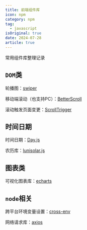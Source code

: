 ```yaml
---
title: 前端组件库
icon: npm
category: npm
tag:
  - javascript
isOriginal: true
date: 2024-07-28
article: true
---
```


常用组件库整理记录

<!-- more -->

## `DOM`类

轮播图：[swiper](https://www.swiper.com.cn/)

移动端滚动（也支持PC）：[BetterScroll](https://github.com/ustbhuangyi/better-scroll)

滚动触发页面变更：[ScrollTrigger](https://terwanerik.github.io/ScrollTrigger/)


## 时间日期

时间日期：[Day.js](https://day.js.org/)

农历库：[lunisolar.js](https://lunisolar.js.org/)


## 图表类

可视化图表库：[echarts](https://echarts.apache.org/zh/index.html)


## `node`相关

跨平台环境变量设置：[cross-env](https://github.com/kentcdodds/cross-env)

网络请求库：[axios](https://axios-http.com/)